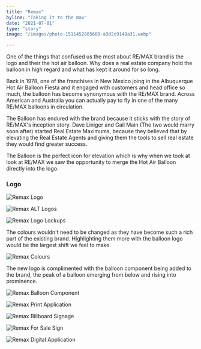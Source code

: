```yaml
---
title: "Remax"
byline: "Taking it to the max"
date: "2021-07-01"
type: "story"
image: "/images/photo-1511452885600-a3d2c9148a31.webp"

---
```


One of the things that confused us the most about RE/MAX brand is the logo and their the hot air balloon. Why does a real estate company hold the balloon in high regard and what has kept it around for so long.

Back in 1978, one of the franchises in New Mexico joing in the Albuquerque Hot Air Balloon Fiesta and it engaged with customers and head office so much, the balloon has become synonymous with the RE/MAX brand. Across American and Australia you can actually pay to fly in one of the many RE/MAX balloons in circulation. 

The Balloon has endured with the brand because it sticks with the story of RE/MAX's inception story. Dave Liniger and Gail Main (The two would marry soon after) started Real Estate Maximums, because they believed that by elevating the Real Estate Agents and giving them the tools to sell real estate they would find greater success.

The Balloon is the perfect icon for elevation which is why when we took at look at RE/MAX we saw the opportunity to merge the Hot Air Balloon directly into the logo. 



### Logo

![Remax Logo](/images/case-studies/remax/REMAX-Logo.png "Remax Logo")

![Remax ALT Logos](/images/case-studies/remax/REMAX-ALT-Logos.png "Remax ALT Logos")

![Remax Logo Lockups](/images/case-studies/remax/REMAX-Logo-Lockups.png "Remax Logo Lockups")

The colours wouldn't need to be changed as they have become such a rich part of the existing brand. Highlighting them more with the balloon logo would be the largest shift we feel to make.

![Remax Colours](/images/case-studies/remax/REMAX-Colours.png "Remax ALT Colours")

The new logo is complimented with the balloon component being added to the brand, the peak of a balloon emerging from below and rising into prominence.

![Remax Balloon Component](/images/case-studies/remax/REMAX-Balloon-Component.png "Remax Balloon Component")

![Remax Print Application](/images/case-studies/remax/REMAX-Print-Application.png "Remax Print Application")

![Remax Billboard Signage](/images/case-studies/remax/REMAX-Billboard-Signage.png "Remax Billboard Signage")

![Remax For Sale Sign](/images/case-studies/remax/REMAX-For-Sale-Sign-Mockup.png "Remax For Sale Sign")

![Remax Digital Application](/images/case-studies/remax/REMAX-Digital-Application.png "Remax Digital Application")